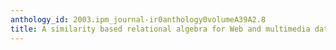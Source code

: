 ```yaml
---
anthology_id: 2003.ipm_journal-ir0anthology0volumeA39A2.8
title: A similarity based relational algebra for Web and multimedia data
---
```

